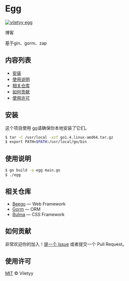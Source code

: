 <!--
 * @Date: 2021-03-21 19:54:57
 * @LastEditors: viletyy
 * @LastEditTime: 2021-04-07 09:40:01
 * @FilePath: /egg/README.md
-->
# Egg

[![viletyy egg](https://img.shields.io/badge/readme%20style-standard-brightgreen.svg?style=flat-square)](https://github.com/viletyy/egg)

博客

基于gin、gorm、zap

## 内容列表

- [安装](#安装)
- [使用说明](#使用说明)
- [相关仓库](#相关仓库)
- [如何贡献](#如何贡献)
- [使用许可](#使用许可)

## 安装

这个项目使用 [go](https://golang.org/)请确保你本地安装了它们。

```sh
$ tar -C /usr/local -xzf go1.4.linux-amd64.tar.gz
$ export PATH=$PATH:/usr/local/go/bin
```

## 使用说明

```sh
$ go build -o egg main.go
$ ./egg
```

## 相关仓库

- [Beego](https://beego.me/docs/intro/) — Web Framework
- [Gorm](https://github.com/jinzhu/gorm) — ORM
- [Bulma](https://bulma.io/documentation) — CSS Framework

## 如何贡献

非常欢迎你的加入！[提一个 Issue](https://github.com/viletyy/sheep/issues/new) 或者提交一个 Pull Request。


## 使用许可

[MIT](LICENSE) © Viletyy
